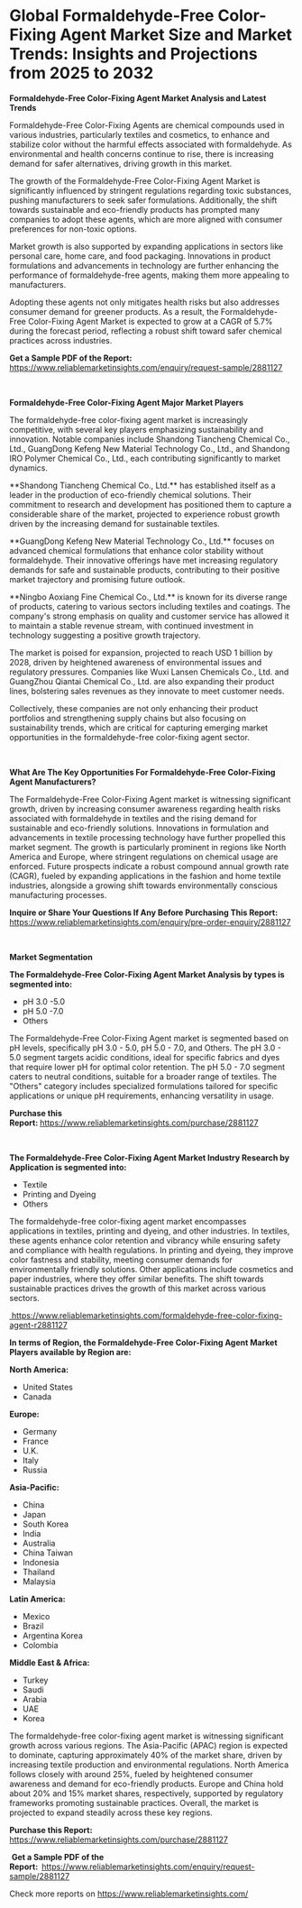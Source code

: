 <p><h1>Global Formaldehyde-Free Color-Fixing Agent Market Size and Market Trends: Insights and Projections from 2025 to 2032</h1></p><p><strong>Formaldehyde-Free Color-Fixing Agent Market Analysis and Latest Trends</strong></p>
<p><p>Formaldehyde-Free Color-Fixing Agents are chemical compounds used in various industries, particularly textiles and cosmetics, to enhance and stabilize color without the harmful effects associated with formaldehyde. As environmental and health concerns continue to rise, there is increasing demand for safer alternatives, driving growth in this market.</p><p>The growth of the Formaldehyde-Free Color-Fixing Agent Market is significantly influenced by stringent regulations regarding toxic substances, pushing manufacturers to seek safer formulations. Additionally, the shift towards sustainable and eco-friendly products has prompted many companies to adopt these agents, which are more aligned with consumer preferences for non-toxic options.</p><p>Market growth is also supported by expanding applications in sectors like personal care, home care, and food packaging. Innovations in product formulations and advancements in technology are further enhancing the performance of formaldehyde-free agents, making them more appealing to manufacturers.</p><p>Adopting these agents not only mitigates health risks but also addresses consumer demand for greener products. As a result, the Formaldehyde-Free Color-Fixing Agent Market is expected to grow at a CAGR of 5.7% during the forecast period, reflecting a robust shift toward safer chemical practices across industries.</p></p>
<p><strong>Get a Sample PDF of the Report:&nbsp;</strong> <a href="https://www.reliablemarketinsights.com/enquiry/request-sample/2881127?utm_campaign=2317&utm_medium=2&utm_source=Github&utm_content=ia&utm_term=12032025&utm_id=formaldehyde-free-color-fixing-agent">https://www.reliablemarketinsights.com/enquiry/request-sample/2881127</a></p>
<p>&nbsp;</p>
<p><strong>Formaldehyde-Free Color-Fixing Agent Major Market Players</strong></p>
<p><p>The formaldehyde-free color-fixing agent market is increasingly competitive, with several key players emphasizing sustainability and innovation. Notable companies include Shandong Tiancheng Chemical Co., Ltd., GuangDong Kefeng New Material Technology Co., Ltd., and Shandong IRO Polymer Chemical Co., Ltd., each contributing significantly to market dynamics.</p><p>**Shandong Tiancheng Chemical Co., Ltd.** has established itself as a leader in the production of eco-friendly chemical solutions. Their commitment to research and development has positioned them to capture a considerable share of the market, projected to experience robust growth driven by the increasing demand for sustainable textiles.</p><p>**GuangDong Kefeng New Material Technology Co., Ltd.** focuses on advanced chemical formulations that enhance color stability without formaldehyde. Their innovative offerings have met increasing regulatory demands for safe and sustainable products, contributing to their positive market trajectory and promising future outlook.</p><p>**Ningbo Aoxiang Fine Chemical Co., Ltd.** is known for its diverse range of products, catering to various sectors including textiles and coatings. The company's strong emphasis on quality and customer service has allowed it to maintain a stable revenue stream, with continued investment in technology suggesting a positive growth trajectory.</p><p>The market is poised for expansion, projected to reach USD 1 billion by 2028, driven by heightened awareness of environmental issues and regulatory pressures. Companies like Wuxi Lansen Chemicals Co., Ltd. and GuangZhou Qiantai Chemical Co., Ltd. are also expanding their product lines, bolstering sales revenues as they innovate to meet customer needs.</p><p>Collectively, these companies are not only enhancing their product portfolios and strengthening supply chains but also focusing on sustainability trends, which are critical for capturing emerging market opportunities in the formaldehyde-free color-fixing agent sector.</p></p>
<p>&nbsp;</p>
<p><strong>What Are The Key Opportunities For Formaldehyde-Free Color-Fixing Agent Manufacturers?</strong></p>
<p><p>The Formaldehyde-Free Color-Fixing Agent market is witnessing significant growth, driven by increasing consumer awareness regarding health risks associated with formaldehyde in textiles and the rising demand for sustainable and eco-friendly solutions. Innovations in formulation and advancements in textile processing technology have further propelled this market segment. The growth is particularly prominent in regions like North America and Europe, where stringent regulations on chemical usage are enforced. Future prospects indicate a robust compound annual growth rate (CAGR), fueled by expanding applications in the fashion and home textile industries, alongside a growing shift towards environmentally conscious manufacturing processes.</p></p>
<p><strong>Inquire or Share Your Questions If Any Before Purchasing This Report:</strong> <a href="https://www.reliablemarketinsights.com/enquiry/pre-order-enquiry/2881127?utm_campaign=2317&utm_medium=2&utm_source=Github&utm_content=ia&utm_term=12032025&utm_id=formaldehyde-free-color-fixing-agent">https://www.reliablemarketinsights.com/enquiry/pre-order-enquiry/2881127</a></p>
<p>&nbsp;</p>
<p><strong>Market Segmentation</strong></p>
<p><strong>The Formaldehyde-Free Color-Fixing Agent Market Analysis by types is segmented into:</strong></p>
<p><ul><li>pH 3.0 -5.0</li><li>pH 5.0 -7.0</li><li>Others</li></ul></p>
<p><p>The Formaldehyde-Free Color-Fixing Agent market is segmented based on pH levels, specifically pH 3.0 - 5.0, pH 5.0 - 7.0, and Others. The pH 3.0 - 5.0 segment targets acidic conditions, ideal for specific fabrics and dyes that require lower pH for optimal color retention. The pH 5.0 - 7.0 segment caters to neutral conditions, suitable for a broader range of textiles. The "Others" category includes specialized formulations tailored for specific applications or unique pH requirements, enhancing versatility in usage.</p></p>
<p><strong>Purchase this Report:&nbsp;</strong><a href="https://www.reliablemarketinsights.com/purchase/2881127?utm_campaign=2317&utm_medium=2&utm_source=Github&utm_content=ia&utm_term=12032025&utm_id=formaldehyde-free-color-fixing-agent">https://www.reliablemarketinsights.com/purchase/2881127</a></p>
<p>&nbsp;</p>
<p><strong>The Formaldehyde-Free Color-Fixing Agent Market Industry Research by Application is segmented into:</strong></p>
<p><ul><li>Textile</li><li>Printing and Dyeing</li><li>Others</li></ul></p>
<p><p>The formaldehyde-free color-fixing agent market encompasses applications in textiles, printing and dyeing, and other industries. In textiles, these agents enhance color retention and vibrancy while ensuring safety and compliance with health regulations. In printing and dyeing, they improve color fastness and stability, meeting consumer demands for environmentally friendly solutions. Other applications include cosmetics and paper industries, where they offer similar benefits. The shift towards sustainable practices drives the growth of this market across various sectors.</p></p>
<p><a href="https://www.reliablemarketinsights.com/formaldehyde-free-color-fixing-agent-r2881127?utm_campaign=2317&utm_medium=2&utm_source=Github&utm_content=ia&utm_term=12032025&utm_id=formaldehyde-free-color-fixing-agent">&nbsp;https://www.reliablemarketinsights.com/formaldehyde-free-color-fixing-agent-r2881127</a></p>
<p><strong>In terms of Region, the Formaldehyde-Free Color-Fixing Agent Market Players available by Region are:</strong></p>
<p>
    <p> <strong> North America: </strong>
        <ul>
            <li>United States</li>
            <li>Canada</li>
        </ul>
        </p> 
    <p> <strong> Europe: </strong>
        <ul>
            <li>Germany</li>
            <li>France</li>
            <li>U.K.</li>
            <li>Italy</li>
            <li>Russia</li>
        </ul>
        </p> 
    <p> <strong> Asia-Pacific: </strong>
        <ul>
            <li>China</li>
            <li>Japan</li>
            <li>South Korea</li>
            <li>India</li>
            <li>Australia</li>
            <li>China Taiwan</li>
            <li>Indonesia</li>
            <li>Thailand</li>
            <li>Malaysia</li>
        </ul>
        </p> 
    <p> <strong> Latin America: </strong>
        <ul>
            <li>Mexico</li>
            <li>Brazil</li>
            <li>Argentina Korea</li>
            <li>Colombia</li>
        </ul>
        </p> 
    <p> <strong> Middle East & Africa: </strong>
        <ul>
            <li>Turkey</li>
            <li>Saudi</li>
            <li>Arabia</li>
            <li>UAE</li>
            <li>Korea</li>
        </ul>
    </p>
    </p>
<p><p>The formaldehyde-free color-fixing agent market is witnessing significant growth across various regions. The Asia-Pacific (APAC) region is expected to dominate, capturing approximately 40% of the market share, driven by increasing textile production and environmental regulations. North America follows closely with around 25%, fueled by heightened consumer awareness and demand for eco-friendly products. Europe and China hold about 20% and 15% market shares, respectively, supported by regulatory frameworks promoting sustainable practices. Overall, the market is projected to expand steadily across these key regions.</p></p>
<p><strong>Purchase this Report: </strong><a href="https://www.reliablemarketinsights.com/purchase/2881127?utm_campaign=2317&utm_medium=2&utm_source=Github&utm_content=ia&utm_term=12032025&utm_id=formaldehyde-free-color-fixing-agent">https://www.reliablemarketinsights.com/purchase/2881127</a></p>
<p>&nbsp;<strong>Get a Sample PDF of the Report:&nbsp;&nbsp;</strong><a href="https://www.reliablemarketinsights.com/enquiry/request-sample/2881127?utm_campaign=2317&utm_medium=2&utm_source=Github&utm_content=ia&utm_term=12032025&utm_id=formaldehyde-free-color-fixing-agent">https://www.reliablemarketinsights.com/enquiry/request-sample/2881127</a></p>
<p><strong></strong></p>
<p>Check more reports on <a href="https://www.reliablemarketinsights.com/?utm_campaign=2317&utm_medium=2&utm_source=Github&utm_content=ia&utm_term=12032025&utm_id=formaldehyde-free-color-fixing-agent">https://www.reliablemarketinsights.com/</a></p>